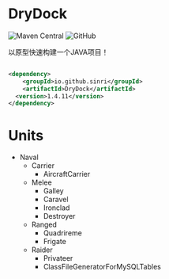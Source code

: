 # DryDock

![Maven Central](https://img.shields.io/maven-central/v/io.github.sinri/DryDock)
![GitHub](https://img.shields.io/github/license/sinri/DryDockOfKeel)

以原型快速构建一个JAVA项目！

```xml

<dependency>
    <groupId>io.github.sinri</groupId>
    <artifactId>DryDock</artifactId>
  <version>1.4.11</version>
</dependency>
```

# Units

* Naval
  * Carrier
    * AircraftCarrier
  * Melee
    * Galley
    * Caravel
    * Ironclad
    * Destroyer
  * Ranged
    * Quadrireme
    * Frigate
  * Raider
    * Privateer
    * ClassFileGeneratorForMySQLTables